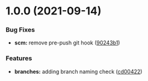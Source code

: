 # 1.0.0 (2021-09-14)


### Bug Fixes

* **scm:** remove pre-push git hook ([90243b1](https://github.com/eduardoperez2151/openloyalty-spartacus-library/commit/90243b1ac97c0c4dc41201603f3289029a2fe7c9))


### Features

* **branches:** adding branch naming check ([cd00422](https://github.com/eduardoperez2151/openloyalty-spartacus-library/commit/cd00422839c46bf8d0f7f38883afff554775c1b9))
